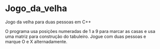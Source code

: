 # Jogo_da_velha
Jogo da velha para duas pessoas em C++ 

O programa usa posições numeradas de 1 a 9 para marcar as casas e usa uma matriz para construção do tabuleiro. Jogue com duas pessoas e marque O e X alternadamente.

